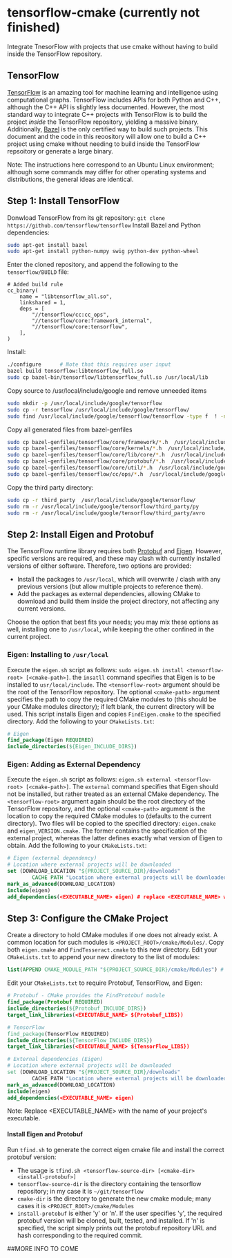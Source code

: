 # tensorflow-cmake (currently not finished)
Integrate TnesorFlow with projects that use cmake without having to build inside the TensorFlow repository.

## TensorFlow
[TensorFlow](https://www.tensorflow.org/) is an amazing tool for machine learning and intelligence using computational graphs.
TensorFlow includes APIs for both Python and C++, although the C++ API is slightly less documented.  However, the most standard
way to integrate C++ projects with TensorFlow is to build the project *inside* the TensorFlow repository, yielding a massive binary.
Additionally, [Bazel](http://www.bazel.io/) is the only certified way to build such projects. This document and the code in this
reoository will allow one to build a C++ project using cmake without needing to build inside the TensorFlow repsoitory or generate a
large binary.

Note: The instructions here correspond to an Ubuntu Linux environment; although some commands may differ for other operating systems and distributions, the general ideas are identical.

## Step 1: Install TensorFlow
Donwload TensorFlow from its git repository: `git clone https://github.com/tensorflow/tensorflow`
Install Bazel and Python dependencies: 
```bash
sudo apt-get install bazel
sudo apt-get install python-numpy swig python-dev python-wheel
```
Enter the cloned repository, and append the following to the `tensorflow/BUILD` file:
```
# Added build rule
cc_binary(
    name = "libtensorflow_all.so",
    linkshared = 1,
    deps = [
        "//tensorflow/cc:cc_ops",
        "//tensorflow/core:framework_internal",
        "//tensorflow/core:tensorflow",
    ],
)
```
Install:
```bash
./configure      # Note that this requires user input
bazel build tensorflow:libtensorflow_full.so
sudo cp bazel-bin/tensorflow/libtensorflow_full.so /usr/local/lib
```
Copy source to /usr/local/include/google and remove unneeded items
```bash
sudo mkdir -p /usr/local/include/google/tensorflow
sudo cp -r tensorflow /usr/local/include/google/tensorflow/
sudo find /usr/local/include/google/tensorflow/tensorflow -type f  ! -name "*.h" -delete
```
Copy all generated files from bazel-genfiles
```bash
sudo cp bazel-genfiles/tensorflow/core/framework/*.h  /usr/local/include/google/tensorflow/tensorflow/core/framework
sudo cp bazel-genfiles/tensorflow/core/kernels/*.h  /usr/local/include/google/tensorflow/tensorflow/core/kernels
sudo cp bazel-genfiles/tensorflow/core/lib/core/*.h  /usr/local/include/google/tensorflow/tensorflow/core/lib/core
sudo cp bazel-genfiles/tensorflow/core/protobuf/*.h  /usr/local/include/google/tensorflow/tensorflow/core/protobuf
sudo cp bazel-genfiles/tensorflow/core/util/*.h  /usr/local/include/google/tensorflow/tensorflow/core/util
sudo cp bazel-genfiles/tensorflow/cc/ops/*.h  /usr/local/include/google/tensorflow/tensorflow/cc/ops
```
Copy the third party directory:
```bash
sudo cp -r third_party  /usr/local/include/google/tensorflow/
sudo rm -r /usr/local/include/google/tensorflow/third_party/py
sudo rm -r /usr/local/include/google/tensorflow/third_party/avro
```


## Step 2: Install Eigen and Protobuf
The TensorFlow runtime library requires both [Protobuf](https://developers.google.com/protocol-buffers/) and [Eigen](http://eigen.tuxfamily.org/index.php?title=Main_Page).
However, specific versions are required, and these may clash with currently installed versions of either software.  Therefore, two options are
provided:

- Install the packages to `/usr/local`, which will overwrite / clash with any previous versions (but allow multiple projects to reference them).
- Add the packages as external dependencies, allowing CMake to download and build them
inside the project directory, not affecting any current versions.

Choose the option that best fits your needs; you may mix these options as well, installing one to `/usr/local`, while keeping the other confined in the current project.

### Eigen: Installing to `/usr/local`
Execute the `eigen.sh` script as follows: `sudo eigen.sh install <tensorflow-root> [<cmake-path>]`. the `insatll` command specifies that Eigen is to be installed to 
`usr/local/include`. The `<tensorflow-root>` argument should be the root of the TensorFlow repository. The optional `<cmake-path>` argument specifies the path to
copy the required CMake modules to (this should be your CMake modules directory); if left blank, the current directory will be used. This script installs Eigen
and copies `FindEigen.cmake` to the specified directory.  Add the following to your `CMakeLists.txt`:
```CMake
# Eigen
find_package(Eigen REQUIRED)
include_directories(${Eigen_INCLUDE_DIRS})
```

### Eigen: Adding as External Dependency
Execute the `eigen.sh` script as follows: `eigen.sh external <tensorflow-root> [<cmake-path>]`. The `external` command specifies that Eigen should not be 
installed, but rather treated as an external CMake dependency. The `<tensorflow-root>` argument again should be the root directory of the TensorFlow repository,
and the optional `<cmake-path>` argument is the location to copy the required CMake modules to (defaults to the current directory).  Two files will be copied
to the specified directory: `eigen.cmake` and `eigen_VERSION.cmake`. The former contains the specification of the external project, whereas the latter defines
exactly what version of Eigen to obtain.  Add the following to your `CMakeLists.txt`:
```CMake
# Eigen (external dependency)
# Location where external projects will be downloaded
set (DOWNLOAD_LOCATION "${PROJECT_SOURCE_DIR}/downloads"
        CACHE PATH "Location where external projects will be downloaded.")
mark_as_advanced(DOWNLOAD_LOCATION)
include(eigen)
add_dependencies(<EXECUTABLE_NAME> eigen) # replace <EXECUTABLE_NAME> with name of executable
```


## Step 3: Configure the CMake Project
Create a directory to hold CMake modules if one does not already exist. A common location for such modules is
`<PROJECT_ROOT>/cmake/Modules/`. Copy both `eigen.cmake` and `FindTesseract.cmake` to this new directory.
Edit your `CMakeLists.txt` to append your new directory to the list of modules:

```CMake
list(APPEND CMAKE_MODULE_PATH "${PROJECT_SOURCE_DIR}/cmake/Modules") # replace "${PROJECT_SOURCE_DIR}/cmake/Modules" with your path
```
Edit your `CMakeLists.txt` to require Protobuf, TensorFlow, and Eigen:
 
```CMake
# Protobuf - CMake provides the FindProtobuf module
find_package(Protobuf REQUIRED)
include_directories(${Protobuf_INCLUDE_DIRS})
target_link_libraries(<EXECUTABLE_NAME> ${Protobuf_LIBS})

# TensorFlow
find_package(TensorFlow REQUIRED)
include_directories(${TensorFlow_INCLUDE_DIRS})
target_link_libraries(<EXECUTABLE_NAME> ${TensorFlow_LIBS})

# External dependencies (Eigen)
# Location where external projects will be downloaded
set (DOWNLOAD_LOCATION "${PROJECT_SOURCE_DIR}/downloads"
        CACHE PATH "Location where external projects will be downloaded.")
mark_as_advanced(DOWNLOAD_LOCATION)
include(eigen)
add_dependencies(<EXECUTABLE_NAME> eigen)
```
Note: Replace <EXECUTABLE_NAME> with the name of your project's executable.

#### Install Eigen and Protobuf
Run `tfind.sh` to generate the correct eigen cmake file and install the correct protobuf version:

- The usage is `tfind.sh <tensorflow-source-dir> [<cmake-dir> <install-protobuf>]`
- `tensorflow-source-dir` is the directory containing the tensorflow repository; in my case it is `~/git/tensorflow`
- `cmake-dir` is the directory to generate the new cmake module; many cases it is `<PROJECT_ROOT>/cmake/Modules`
- `install-protobuf` is either 'y' or 'n'. If the user specifies 'y', the required protobuf version will be cloned,
built, tested, and installed. If 'n' is specified, the script simply prints out the protobuf repository URL and hash 
corresponding to the required commit.




##MORE INFO TO COME
